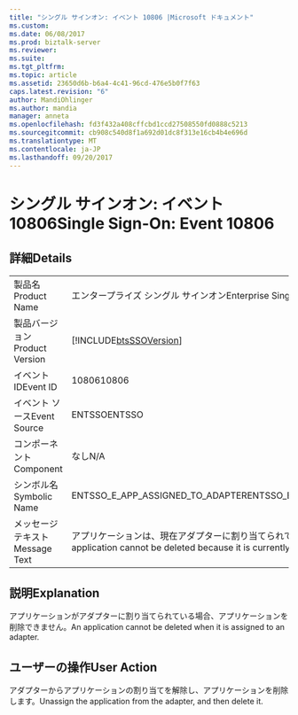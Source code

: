 ```yaml
---
title: "シングル サインオン: イベント 10806 |Microsoft ドキュメント"
ms.custom: 
ms.date: 06/08/2017
ms.prod: biztalk-server
ms.reviewer: 
ms.suite: 
ms.tgt_pltfrm: 
ms.topic: article
ms.assetid: 23650d6b-b6a4-4c41-96cd-476e5b0f7f63
caps.latest.revision: "6"
author: MandiOhlinger
ms.author: mandia
manager: anneta
ms.openlocfilehash: fd3f432a408cffcbd1ccd27508550fd0888c5213
ms.sourcegitcommit: cb908c540d8f1a692d01dc8f313e16cb4b4e696d
ms.translationtype: MT
ms.contentlocale: ja-JP
ms.lasthandoff: 09/20/2017
---
```

# <a name="single-sign-on-event-10806"></a><span data-ttu-id="e766b-102">シングル サインオン: イベント 10806</span><span class="sxs-lookup"><span data-stu-id="e766b-102">Single Sign-On: Event 10806</span></span>
## <a name="details"></a><span data-ttu-id="e766b-103">詳細</span><span class="sxs-lookup"><span data-stu-id="e766b-103">Details</span></span>  
  
|||  
|-|-|  
|<span data-ttu-id="e766b-104">製品名</span><span class="sxs-lookup"><span data-stu-id="e766b-104">Product Name</span></span>|<span data-ttu-id="e766b-105">エンタープライズ シングル サインオン</span><span class="sxs-lookup"><span data-stu-id="e766b-105">Enterprise Single Sign-On</span></span>|  
|<span data-ttu-id="e766b-106">製品バージョン</span><span class="sxs-lookup"><span data-stu-id="e766b-106">Product Version</span></span>|[!INCLUDE[btsSSOVersion](../includes/btsssoversion-md.md)]|  
|<span data-ttu-id="e766b-107">イベント ID</span><span class="sxs-lookup"><span data-stu-id="e766b-107">Event ID</span></span>|<span data-ttu-id="e766b-108">10806</span><span class="sxs-lookup"><span data-stu-id="e766b-108">10806</span></span>|  
|<span data-ttu-id="e766b-109">イベント ソース</span><span class="sxs-lookup"><span data-stu-id="e766b-109">Event Source</span></span>|<span data-ttu-id="e766b-110">ENTSSO</span><span class="sxs-lookup"><span data-stu-id="e766b-110">ENTSSO</span></span>|  
|<span data-ttu-id="e766b-111">コンポーネント</span><span class="sxs-lookup"><span data-stu-id="e766b-111">Component</span></span>|<span data-ttu-id="e766b-112">なし</span><span class="sxs-lookup"><span data-stu-id="e766b-112">N/A</span></span>|  
|<span data-ttu-id="e766b-113">シンボル名</span><span class="sxs-lookup"><span data-stu-id="e766b-113">Symbolic Name</span></span>|<span data-ttu-id="e766b-114">ENTSSO_E_APP_ASSIGNED_TO_ADAPTER</span><span class="sxs-lookup"><span data-stu-id="e766b-114">ENTSSO_E_APP_ASSIGNED_TO_ADAPTER</span></span>|  
|<span data-ttu-id="e766b-115">メッセージ テキスト</span><span class="sxs-lookup"><span data-stu-id="e766b-115">Message Text</span></span>|<span data-ttu-id="e766b-116">アプリケーションは、現在アダプターに割り当てられているため削除できません。</span><span class="sxs-lookup"><span data-stu-id="e766b-116">The application cannot be deleted because it is currently assigned to an adapter.</span></span>|  
  
## <a name="explanation"></a><span data-ttu-id="e766b-117">説明</span><span class="sxs-lookup"><span data-stu-id="e766b-117">Explanation</span></span>  
 <span data-ttu-id="e766b-118">アプリケーションがアダプターに割り当てられている場合、アプリケーションを削除できません。</span><span class="sxs-lookup"><span data-stu-id="e766b-118">An application cannot be deleted when it is assigned to an adapter.</span></span>  
  
## <a name="user-action"></a><span data-ttu-id="e766b-119">ユーザーの操作</span><span class="sxs-lookup"><span data-stu-id="e766b-119">User Action</span></span>  
 <span data-ttu-id="e766b-120">アダプターからアプリケーションの割り当てを解除し、アプリケーションを削除します。</span><span class="sxs-lookup"><span data-stu-id="e766b-120">Unassign the application from the adapter, and then delete it.</span></span>